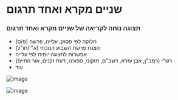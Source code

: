 # שניים מקרא ואחד תרגום
### תצוגה נוחה לקריאה של שניים מקרא ואחד תרגום
- חלוקה לפי פסוק, עלייה, פרשה (פ/ס)
- הצגת פרשת השבוע הנוכחי (א"י/חו"ל)
- אפשרות לתצוגה יומית לפי עלייה
- רש"י (רמב"ן, אבן עזרא, רשב"ם, חזקוני, ספורנו, דעת זקנים, אור החיים)
- עוד

![image](https://github.com/user-attachments/assets/f769661c-b98b-46c6-98a2-b56c98b8e780)

![image](https://github.com/user-attachments/assets/9a42998a-e8ef-4cc4-9872-ee27859cbf1d)

